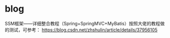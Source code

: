 # blog
SSM框架——详细整合教程（Spring+SpringMVC+MyBatis）按照大佬的教程做的测试，可参考： https://blog.csdn.net/zhshulin/article/details/37956105
